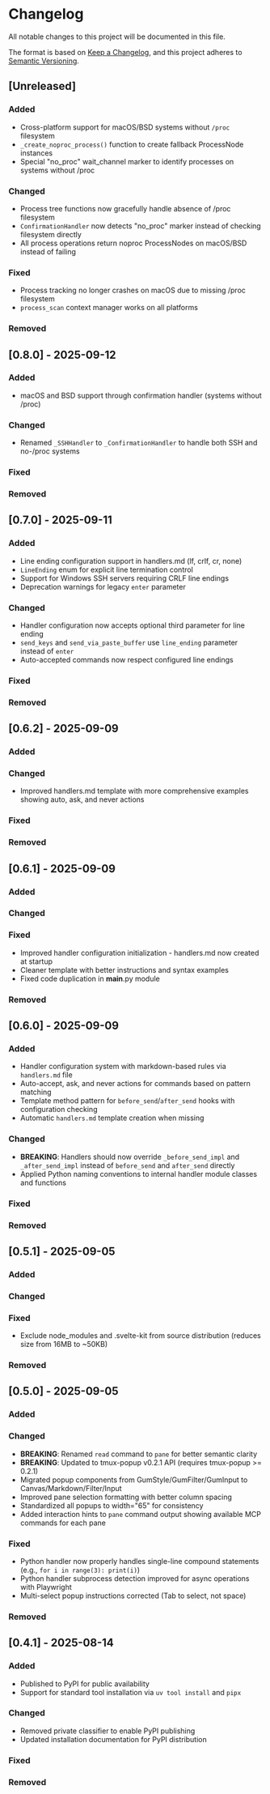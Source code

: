 # Changelog

All notable changes to this project will be documented in this file.

The format is based on [Keep a Changelog](https://keepachangelog.com/en/1.1.0/),
and this project adheres to [Semantic Versioning](https://semver.org/spec/v2.0.0.html).

## [Unreleased]

### Added
- Cross-platform support for macOS/BSD systems without `/proc` filesystem
- `_create_noproc_process()` function to create fallback ProcessNode instances
- Special "no_proc" wait_channel marker to identify processes on systems without /proc

### Changed
- Process tree functions now gracefully handle absence of /proc filesystem
- `ConfirmationHandler` now detects "no_proc" marker instead of checking filesystem directly
- All process operations return noproc ProcessNodes on macOS/BSD instead of failing

### Fixed
- Process tracking no longer crashes on macOS due to missing /proc filesystem
- `process_scan` context manager works on all platforms

### Removed

## [0.8.0] - 2025-09-12

### Added
- macOS and BSD support through confirmation handler (systems without /proc)

### Changed
- Renamed `_SSHHandler` to `_ConfirmationHandler` to handle both SSH and no-/proc systems

### Fixed

### Removed

## [0.7.0] - 2025-09-11

### Added
- Line ending configuration support in handlers.md (lf, crlf, cr, none)
- `LineEnding` enum for explicit line termination control
- Support for Windows SSH servers requiring CRLF line endings
- Deprecation warnings for legacy `enter` parameter

### Changed
- Handler configuration now accepts optional third parameter for line ending
- `send_keys` and `send_via_paste_buffer` use `line_ending` parameter instead of `enter`
- Auto-accepted commands now respect configured line endings

### Fixed

### Removed

## [0.6.2] - 2025-09-09

### Added

### Changed
- Improved handlers.md template with more comprehensive examples showing auto, ask, and never actions

### Fixed

### Removed

## [0.6.1] - 2025-09-09

### Added

### Changed

### Fixed
- Improved handler configuration initialization - handlers.md now created at startup
- Cleaner template with better instructions and syntax examples
- Fixed code duplication in __main__.py module

### Removed

## [0.6.0] - 2025-09-09

### Added
- Handler configuration system with markdown-based rules via `handlers.md` file
- Auto-accept, ask, and never actions for commands based on pattern matching
- Template method pattern for `before_send`/`after_send` hooks with configuration checking
- Automatic `handlers.md` template creation when missing

### Changed
- **BREAKING**: Handlers should now override `_before_send_impl` and `_after_send_impl` instead of `before_send` and `after_send` directly
- Applied Python naming conventions to internal handler module classes and functions

### Fixed

### Removed

## [0.5.1] - 2025-09-05

### Added

### Changed

### Fixed
- Exclude node_modules and .svelte-kit from source distribution (reduces size from 16MB to ~50KB)

### Removed

## [0.5.0] - 2025-09-05

### Added

### Changed
- **BREAKING**: Renamed `read` command to `pane` for better semantic clarity
- **BREAKING**: Updated to tmux-popup v0.2.1 API (requires tmux-popup >= 0.2.1)
- Migrated popup components from GumStyle/GumFilter/GumInput to Canvas/Markdown/Filter/Input
- Improved pane selection formatting with better column spacing
- Standardized all popups to width="65" for consistency
- Added interaction hints to `pane` command output showing available MCP commands for each pane

### Fixed
- Python handler now properly handles single-line compound statements (e.g., `for i in range(3): print(i)`)
- Python handler subprocess detection improved for async operations with Playwright
- Multi-select popup instructions corrected (Tab to select, not space)

### Removed

## [0.4.1] - 2025-08-14

### Added
- Published to PyPI for public availability
- Support for standard tool installation via `uv tool install` and `pipx`

### Changed
- Removed private classifier to enable PyPI publishing
- Updated installation documentation for PyPI distribution

### Fixed
<!-- Example: - Memory leak in worker process -->
<!-- Example: - Incorrect handling of UTF-8 file names -->

### Removed
<!-- Example: - Deprecated legacy API endpoints -->
<!-- Example: - Support for Python 3.7 -->

<!-- 
When you run 'relkit bump', the [Unreleased] section will automatically 
become the new version section. Make sure to add your changes above!
-->

